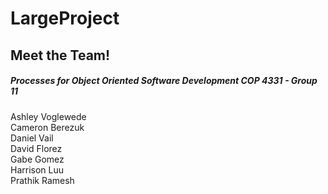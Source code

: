 # LargeProject

## Meet the Team! 
##### Processes for Object Oriented Software Development COP 4331 - Group 11   
Ashley Voglewede  
Cameron Berezuk  
Daniel Vail  
David Florez  
Gabe Gomez  
Harrison Luu  
Prathik Ramesh   
